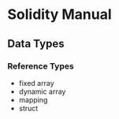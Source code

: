 # Solidity Manual

## Data Types

### Reference Types

* fixed array
* dynamic array
* mapping
* struct
